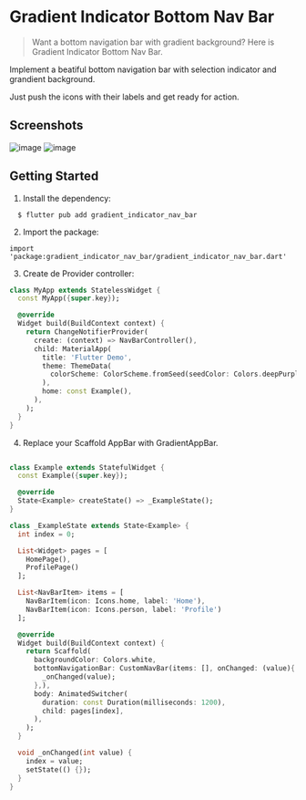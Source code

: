 # Gradient Indicator Bottom Nav Bar
> Want a bottom navigation bar with gradient background? Here is Gradient Indicator Bottom Nav Bar.

Implement a beatiful bottom navigation bar with selection indicator and grandient background.

Just push the icons with their labels and get ready for action.

## Screenshots

![image](https://github.com/user-attachments/assets/5392a383-52f3-4235-8665-57333ad58c10)
![image](https://github.com/user-attachments/assets/8b45bb7b-8dae-443f-8653-6442bf62f942)


## Getting Started

1. Install the dependency:
```
  $ flutter pub add gradient_indicator_nav_bar
```

2. Import the package:
```
import 'package:gradient_indicator_nav_bar/gradient_indicator_nav_bar.dart'
```

3. Create de Provider controller:
```dart
class MyApp extends StatelessWidget {
  const MyApp({super.key});

  @override
  Widget build(BuildContext context) {
    return ChangeNotifierProvider(
      create: (context) => NavBarController(),
      child: MaterialApp(
        title: 'Flutter Demo',
        theme: ThemeData(
          colorScheme: ColorScheme.fromSeed(seedColor: Colors.deepPurple),
        ),
        home: const Example(),
      ),
    );
  }
}
```
4. Replace your Scaffold AppBar with GradientAppBar.
```dart

class Example extends StatefulWidget {
  const Example({super.key});

  @override
  State<Example> createState() => _ExampleState();
}

class _ExampleState extends State<Example> {
  int index = 0;

  List<Widget> pages = [
    HomePage(),
    ProfilePage()
  ];

  List<NavBarItem> items = [
    NavBarItem(icon: Icons.home, label: 'Home'),
    NavBarItem(icon: Icons.person, label: 'Profile')
  ];

  @override
  Widget build(BuildContext context) {
    return Scaffold(
      backgroundColor: Colors.white,
      bottomNavigationBar: CustomNavBar(items: [], onChanged: (value){
        _onChanged(value);
      },),
      body: AnimatedSwitcher(
        duration: const Duration(milliseconds: 1200),
        child: pages[index],
      ),
    );
  }

  void _onChanged(int value) {
    index = value;
    setState(() {});
  }
}

```
